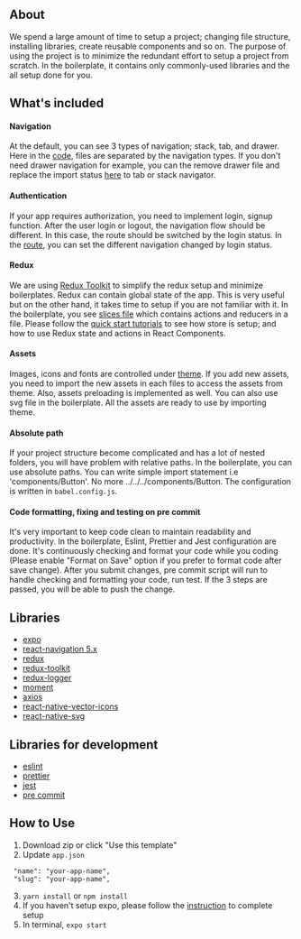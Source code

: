 ## About

We spend a large amount of time to setup a project; changing file structure, installing libraries, create reusable components and so on. The purpose of using the project is to minimize the redundant effort to setup a project from scratch. In the boilerplate, it contains only commonly-used libraries and the all setup done for you.

## What's included

#### Navigation

At the default, you can see 3 types of navigation; stack, tab, and drawer. Here in the [code](https://github.com/WataruMaeda/react-native-boilerplate/tree/master/src/routes/navigation), files are separated by the navigation types. If you don't need drawer navigation for example, you can the remove drawer file and replace the import status [here](https://github.com/WataruMaeda/react-native-boilerplate/blob/master/src/routes/navigation/Navigation.js#L2) to tab or stack navigator.

#### Authentication

If your app requires authorization, you need to implement login, signup function. After the user login or logout, the navigation flow should be different. In this case, the route should be switched by the login status. In the [route](https://github.com/WataruMaeda/react-native-boilerplate/blob/master/src/routes/Routes.js#L14-L19), you can set the different navigation changed by login status.

#### Redux

We are using [Redux Toolkit](https://redux-toolkit.js.org/) to simplify the redux setup and minimize boilerplates. 
Redux can contain global state of the app. This is very useful but on the other hand, it takes time to setup if you are not familiar with it. In the boilerplate, you see [slices file](https://github.com/WataruMaeda/react-native-boilerplate/blob/master/src/slices/app.slice.js) which contains actions and reducers in a file. Please follow the [quick start tutorials](https://redux-toolkit.js.org/tutorials/quick-start) to see how store is setup; and how to use Redux state and actions in React Components.

#### Assets

Images, icons and fonts are controlled under [theme](https://github.com/WataruMaeda/react-native-boilerplate/tree/master/src/theme). If you add new assets, you need to import the new assets in each files to access the assets from theme. Also, assets preloading is implemented as well. You can also use svg file in the boilerplate. All the assets are ready to use by importing theme.

#### Absolute path

If your project structure become complicated and has a lot of nested folders, you will have problem with relative paths. In the boilerplate, you can use absolute paths. You can write simple import statement i.e 'components/Button'. No more ../../../components/Button. The configuration is written in `babel.config.js`.

#### Code formatting, fixing and testing on pre commit

It's very important to keep code clean to maintain readability and productivity. In the boilerplate, Eslint, Prettier and Jest configuration are done. It's continuously checking and format your code while you coding (Please enable "Format on Save" option if you prefer to format code after save change). After you submit changes, pre commit script will run to handle checking and formatting your code, run test. If the 3 steps are passed, you will be able to push the change.

## Libraries

- [expo](https://github.com/expo/expo)
- [react-navigation 5.x](https://github.com/react-navigation/react-navigation)
- [redux](https://github.com/reduxjs/redux)
- [redux-toolkit](https://redux-toolkit.js.org/)
- [redux-logger](https://github.com/LogRocket/redux-logger)
- [moment](https://github.com/moment/moment)
- [axios](https://github.com/axios/axios)
- [react-native-vector-icons](https://github.com/oblador/react-native-vector-icons)
- [react-native-svg](https://github.com/react-native-community/react-native-svg)

## Libraries for development

- [eslint](https://github.com/eslint/eslint)
- [prettier](https://github.com/prettier/prettier)
- [jest](https://jestjs.io/)
- [pre commit](https://github.com/observing/pre-commit)

## How to Use

1. Download zip or click "Use this template"
2. Update `app.json`

```
 "name": "your-app-name",
 "slug": "your-app-name",
```

3. `yarn install` or `npm install`
4. If you haven't setup expo, please follow the [instruction](https://expo.io/learn) to complete setup
5. In terminal, `expo start`
